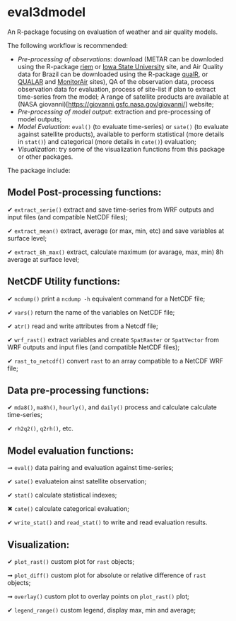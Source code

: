 # eval3dmodel

An R-package focusing on evaluation of weather and air quality models. 

The following workflow is recommended:
- *Pre-processing of observations*: download (METAR can be downloded using the R-package [riem](https://docs.ropensci.org/riem/) or [Iowa State University](https://mesonet.agron.iastate.edu/request/download.phtml) site, and Air Quality data for Brazil can be downloaded using the R-package [qualR](https://github.com/ropensci/qualR), or [QUALAR](https://qualar.cetesb.sp.gov.br/qualar/home.do) and [MonitorAir](https://www.data.rio/datasets/dados-hor%C3%A1rios-do-monitoramento-da-qualidade-do-ar-monitorar/explore) sites), QA of the observation data, process observation data for evaluation, process of site-list if plan to extract time-series from the model; A range of satellite products are available at (NASA giovanni)[https://giovanni.gsfc.nasa.gov/giovanni/] website; 
- *Pre-processing of model output*: extraction and pre-processing of model outputs;
- *Model Evaluation*: `eval()` (to evaluate time-series) or `sate()` (to evaluate against satellite products), available to perform statistical (more details in `stat()`) and categorical (more details in `cate()`) evaluation;
- *Visualization*: try some of the visualization functions from this package or other packages.

The package include:

## Model Post-processing functions:

✔ `extract_serie()` extract and save time-series from WRF outputs and input files (and compatible NetCDF files);

✔ `extract_mean()` extract, average (or max, min, etc) and save variables at surface level;

✔ `extract_8h_max()` extract, calculate maximum (or avarage, max, min) 8h average at surface level;

## NetCDF Utility functions:

✔ `ncdump()` print a `ncdump -h` equivalent command for a NetCDF file;

✔ `vars()` return the name of the variables on NetCDF file;

✔ `atr()` read and write attributes from a Netcdf file;

✔ `wrf_rast()` extract variables and create `SpatRaster` or `SpatVector` from WRF outputs and input files (and compatible NetCDF files);

✔ `rast_to_netcdf()` convert `rast` to an array compatible to a NetCDF WRF file;

## Data pre-processing functions:

✔ `mda8()`, `ma8h()`, `hourly()`, and `daily()` process and calculate calculate time-series;

✔ `rh2q2()`, `q2rh()`, etc.

## Model evaluation functions:

➞ `eval()` data pairing and evaluation against time-series;

✔ `sate()` evaluateion ainst satellite observation;

✔ `stat()` calculate statistical indexes;

✖ `cate()` calculate categorical evaluation;

✔ `write_stat()` and `read_stat()` to write and read evaluation results.

## Visualization:

✔ `plot_rast()` custom plot for `rast` objects;

➞ `plot_diff()` custom plot for absolute or relative difference of `rast` objects;

➞ `overlay()` custom plot to overlay points on `plot_rast()` plot;

✔ `legend_range()` custom legend, display max, min and average;

